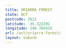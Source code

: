 ```yaml
---
title: URIARRA FOREST
state: ACT
postcode: 2611
latitude: -35.322291
longitude: 148.784415
url: /act/uriarra-forest/
layout: suburb
---
```

